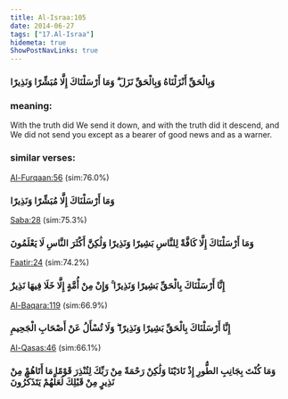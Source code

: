 ```yaml
---
title: Al-Israa:105
date: 2014-06-27
tags: ["17.Al-Israa"]
hidemeta: true 
ShowPostNavLinks: true 
---
```

### وَبِالْحَقِّ أَنْزَلْنَاهُ وَبِالْحَقِّ نَزَلَ ۗ وَمَا أَرْسَلْنَاكَ إِلَّا مُبَشِّرًا وَنَذِيرًا
### meaning: 
With the truth did We send it down, and with the truth did it descend, and We did not send you except as a bearer of good news and as a warner.
### similar verses: 

[Al-Furqaan:56](/25/56) (sim:76.0%)

### وَمَا أَرْسَلْنَاكَ إِلَّا مُبَشِّرًا وَنَذِيرًا

[Saba:28](/34/28) (sim:75.3%)

### وَمَا أَرْسَلْنَاكَ إِلَّا كَافَّةً لِلنَّاسِ بَشِيرًا وَنَذِيرًا وَلَٰكِنَّ أَكْثَرَ النَّاسِ لَا يَعْلَمُونَ

[Faatir:24](/35/24) (sim:74.2%)

### إِنَّا أَرْسَلْنَاكَ بِالْحَقِّ بَشِيرًا وَنَذِيرًا ۚ وَإِنْ مِنْ أُمَّةٍ إِلَّا خَلَا فِيهَا نَذِيرٌ

[Al-Baqara:119](/2/119) (sim:66.9%)

### إِنَّا أَرْسَلْنَاكَ بِالْحَقِّ بَشِيرًا وَنَذِيرًا ۖ وَلَا تُسْأَلُ عَنْ أَصْحَابِ الْجَحِيمِ

[Al-Qasas:46](/28/46) (sim:66.1%)

### وَمَا كُنْتَ بِجَانِبِ الطُّورِ إِذْ نَادَيْنَا وَلَٰكِنْ رَحْمَةً مِنْ رَبِّكَ لِتُنْذِرَ قَوْمًا مَا أَتَاهُمْ مِنْ نَذِيرٍ مِنْ قَبْلِكَ لَعَلَّهُمْ يَتَذَكَّرُونَ
